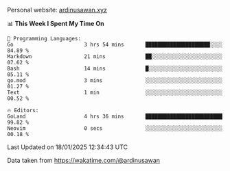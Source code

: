 Personal website: [ardinusawan.xyz](https://ardinusawan.xyz)

<!--START_SECTION:waka-->
📊 **This Week I Spent My Time On** 

```text
💬 Programming Languages: 
Go                       3 hrs 54 mins       █████████████████████░░░░   84.89 % 
Markdown                 21 mins             ██░░░░░░░░░░░░░░░░░░░░░░░   07.62 % 
Bash                     14 mins             █░░░░░░░░░░░░░░░░░░░░░░░░   05.11 % 
go.mod                   3 mins              ░░░░░░░░░░░░░░░░░░░░░░░░░   01.27 % 
Text                     1 min               ░░░░░░░░░░░░░░░░░░░░░░░░░   00.52 % 

🔥 Editors: 
GoLand                   4 hrs 36 mins       █████████████████████████   99.82 % 
Neovim                   0 secs              ░░░░░░░░░░░░░░░░░░░░░░░░░   00.18 % 
```


 Last Updated on 18/01/2025 12:34:43 UTC
<!--END_SECTION:waka-->
Data taken from https://wakatime.com/@ardinusawan
